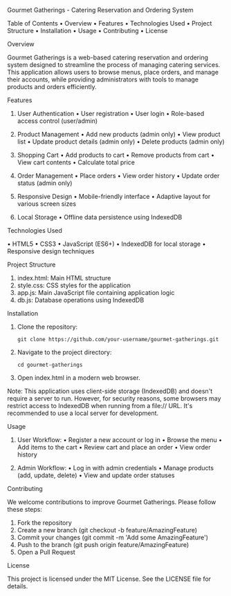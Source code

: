 

 Gourmet Gatherings - Catering Reservation and Ordering System

 Table of Contents
• Overview
• Features
• Technologies Used
• Project Structure
• Installation
• Usage
• Contributing
• License

Overview

Gourmet Gatherings is a web-based catering reservation and ordering system designed to streamline the process of managing catering services. This application allows users to browse menus, place orders, and manage their accounts, while providing administrators with tools to manage products and orders efficiently.

 Features

1. User Authentication
   • User registration
   • User login
   • Role-based access control (user/admin)

2. Product Management
   • Add new products (admin only)
   • View product list
   • Update product details (admin only)
   • Delete products (admin only)

3. Shopping Cart
   • Add products to cart
   • Remove products from cart
   • View cart contents
   • Calculate total price

4. Order Management
   • Place orders
   • View order history
   • Update order status (admin only)

5. Responsive Design
   • Mobile-friendly interface
   • Adaptive layout for various screen sizes

6. Local Storage
   • Offline data persistence using IndexedDB

 Technologies Used

• HTML5
• CSS3
• JavaScript (ES6+)
• IndexedDB for local storage
• Responsive design techniques

 Project Structure

1. index.html: Main HTML structure
2. style.css: CSS styles for the application
3. app.js: Main JavaScript file containing application logic
4. db.js: Database operations using IndexedDB

 Installation

1. Clone the repository:
   ```
   git clone https://github.com/your-username/gourmet-gatherings.git
   ```

2. Navigate to the project directory:
   ```
   cd gourmet-gatherings
   ```

3. Open index.html in a modern web browser.

Note: This application uses client-side storage (IndexedDB) and doesn't require a server to run. However, for security reasons, some browsers may restrict access to IndexedDB when running from a file:// URL. It's recommended to use a local server for development.

 Usage

1. User Workflow:
   • Register a new account or log in
   • Browse the menu
   • Add items to the cart
   • Review cart and place an order
   • View order history

2. Admin Workflow:
   • Log in with admin credentials
   • Manage products (add, update, delete)
   • View and update order statuses

 Contributing

We welcome contributions to improve Gourmet Gatherings. Please follow these steps:

1. Fork the repository
2. Create a new branch (git checkout -b feature/AmazingFeature)
3. Commit your changes (git commit -m 'Add some AmazingFeature')
4. Push to the branch (git push origin feature/AmazingFeature)
5. Open a Pull Request

 License

This project is licensed under the MIT License. See the LICENSE file for details.
